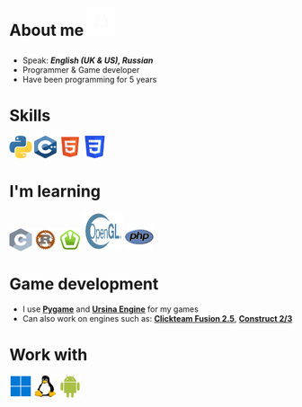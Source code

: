 # About me <img width="50" height="50" src="assets/koirdev_spin.gif"></p>


- Speak: ***English (UK & US), Russian***
- Programmer & Game developer
- Have been programming for 5 years

 # Skills
<img width="40" height="40" src="assets/python.svg"></a>
<img width="40" height="40" src="assets/cpp.svg"></a>
<img width="40" height="40" src="assets/html5.svg"></a>
<img width="40" height="40" src="assets/css.svg"></a>

 # I'm learning
<img width="40" height="40" src="assets/c.svg"></a>
<img width="40" height="40" src="assets/rust.svg"></a>
<img width="40" height="40" src="assets/sfml.svg"></a>
<img width="70" height="70" src="assets/Opengl.svg"></a> 
<img width="50" height="50" src="assets/php.svg"></a>


# Game development

- I use [**Pygame**](https://pygame.org) and [**Ursina Engine**](https://www.ursinaengine.org/) for my games
- Can also work on engines such as: [**Clickteam Fusion 2.5**](https://www.clickteam.com/clickteam-fusion-2-5), [**Construct 2/3**](https://www.construct.net/en)  

# Work with
<img width="40" height="40" src="assets/windows.png"></a>
<img width="40" height="40" src="assets/linux-tux.png"></a>
<img width="40" height="40" src="assets/android.svg"></a>










